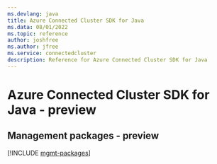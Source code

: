 ```yaml
---
ms.devlang: java
title: Azure Connected Cluster SDK for Java
ms.data: 08/01/2022
ms.topic: reference
author: joshfree
ms.author: jfree
ms.service: connectedcluster
description: Reference for Azure Connected Cluster SDK for Java
---
```

# Azure Connected Cluster SDK for Java - preview

## Management packages - preview
[!INCLUDE [mgmt-packages](connected-cluster-mgmt-index.md)]